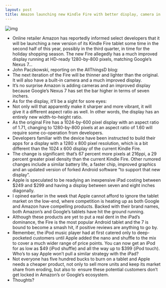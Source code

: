 ```yaml
---
layout: post
title: Amazon launching new Kindle Fire with better display, camera in Q3?
---
```

![img](http://media.idownloadblog.com/wp-content/uploads/2012/02/amazonkindlefire-adlg1.jpg)
* Online retailer Amazon has reportedly informed select developers that it will be launching a new version of its Kindle Fire tablet some time in the second half of this year, possibly in the third quarter, in time for the holiday shopping season. The new Fire allegedly has a much improved display running at HD-ready 1280-by-800 pixels, matching Google’s Nexus 7…
* John Paczkowski, reporting on the AllThingsD blog:
* The next iteration of the Fire will be thinner and lighter than the original. It will also have a built-in camera and a much improved display.
* It’s no surprise Amazon is adding cameras and an improved display because Google’s Nexus 7 has set the bar higher in terms of seven inchers.
* As for the display, it’ll be a sight for sore eyes:
* Not only will that apparently make it sharper and more vibrant, it will give it a different aspect ratio as well. In other words, the display has an entirely new width-to-height ratio.
* As the original Fire has a 1024-by-600 pixel display with an aspect ratio of 1.71, changing to 1280-by-800 pixels at an aspect ratio of 1.60 will require some co-operation from developers.
* Developers familiar with the device have been instructed to build their apps for a display with a 1280 x 800 pixel resolution, which is a bit different than the 1024 x 600 display of the current Kindle Fire.
* The change is significant: that’s 67 percent more pixels at 216ppi, a 29 percent greater pixel density than the current Kindle Fire. Other rumored changes include a similar battery life, a faster chip, improved graphics and an updated version of forked Android software “to support that new display”.
* Apple is speculated to be readying an inexpensive iPad costing between $249 and $299 and having a display between seven and eight inches diagonally.
* I opined earlier in the week that Apple cannot afford to ignore the tablet market on the low-end, where competition is heating up as both Google and Amazon have compelling products. Backed with their brand names, both Amazon’s and Google’s tablets have hit the ground running.
* Although these products are yet to put a real dent in the iPad’s dominance, the Fire is the most popular Android tablet and the 7 is bound to become a smash hit, if positive reviews are anything to go by.
* Remember, the iPod music player had at first catered only to deep-pocketed customers until Apple added the nano and shuffle to the mix to cover a much wider range of price points. You can now get an iPod for as low as $49 (iPod shuffle) and all the way up to $399 (iPod touch). Who’s to say Apple won’t pull a similar strategy with the iPad?
* Not everyone has five hundred bucks to burn on a tablet and Apple needs a cheaper product, not only to sell more units and keep its market share from eroding, but also to  ensure these potential customers don’t get locked in Amazon’s or Google’s ecosystem.
* Thoughts?

